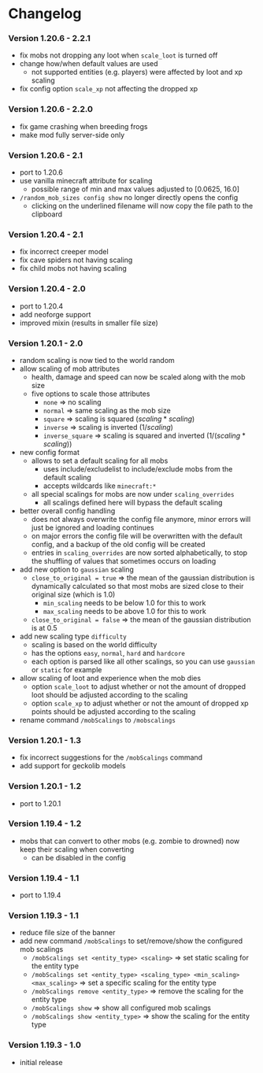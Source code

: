# Changelog

### Version 1.20.6 - 2.2.1

- fix mobs not dropping any loot when `scale_loot` is turned off
- change how/when default values are used
  - not supported entities (e.g. players) were affected by loot and xp scaling
- fix config option `scale_xp` not affecting the dropped xp

### Version 1.20.6 - 2.2.0

- fix game crashing when breeding frogs
- make mod fully server-side only

### Version 1.20.6 - 2.1

- port to 1.20.6
- use vanilla minecraft attribute for scaling
  - possible range of min and max values adjusted to [0.0625, 16.0]
- `/random_mob_sizes config show` no longer directly opens the config
  - clicking on the underlined filename will now copy the file path to the clipboard

### Version 1.20.4 - 2.1

- fix incorrect creeper model
- fix cave spiders not having scaling
- fix child mobs not having scaling

### Version 1.20.4 - 2.0

- port to 1.20.4
- add neoforge support
- improved mixin (results in smaller file size)

### Version 1.20.1 - 2.0

- random scaling is now tied to the world random
- allow scaling of mob attributes
  - health, damage and speed can now be scaled along with the mob size
  - five options to scale those attributes
    - `none` => no scaling
    - `normal` => same scaling as the mob size
    - `square` => scaling is squared $(scaling*scaling)$
    - `inverse` => scaling is inverted $(1 / scaling)$
    - `inverse_square` => scaling is squared and inverted $(1 / (scaling * scaling))$
- new config format
  - allows to set a default scaling for all mobs
    - uses include/excludelist to include/exclude mobs from the default scaling
    - accepts wildcards like `minecraft:*`
  - all special scalings for mobs are now under `scaling_overrides`
    - all scalings defined here will bypass the default scaling
- better overall config handling
  - does not always overwrite the config file anymore, minor errors will just be ignored and loading continues
  - on major errors the config file will be overwritten with the default config, and a backup of the old config will
      be created
  - entries in `scaling_overrides` are now sorted alphabetically, to stop the shuffling of values that sometimes
      occurs on loading
- add new option to `gaussian` scaling
  - `close_to_original = true` => the mean of the gaussian distribution is dynamically calculated so that most mobs
      are sized close to their original size (which is 1.0)
    - `min_scaling` needs to be below 1.0 for this to work
    - `max_scaling` needs to be above 1.0 for this to work
  - `close_to_original = false` => the mean of the gaussian distribution is at 0.5
- add new scaling type `difficulty`
  - scaling is based on the world difficulty
  - has the options `easy`, `normal`, `hard` and `hardcore`
  - each option is parsed like all other scalings, so you can use `gaussian` or `static` for example
- allow scaling of loot and experience when the mob dies
  - option `scale_loot` to adjust whether or not the amount of dropped loot should be adjusted according to the
      scaling
  - option `scale_xp` to adjust whether or not the amount of dropped xp points should be adjusted according to the
      scaling
- rename command `/mobScalings` to `/mobscalings`

### Version 1.20.1 - 1.3

- fix incorrect suggestions for the `/mobScalings` command
- add support for geckolib models

### Version 1.20.1 - 1.2

- port to 1.20.1

### Version 1.19.4 - 1.2

- mobs that can convert to other mobs (e.g. zombie to drowned) now keep their scaling when converting
  - can be disabled in the config

### Version 1.19.4 - 1.1

- port to 1.19.4

### Version 1.19.3 - 1.1

- reduce file size of the banner
- add new command `/mobScalings` to set/remove/show the configured mob scalings
  - `/mobScalings set <entity_type> <scaling>` => set static scaling for the entity type
  - `/mobScalings set <entity_type> <scaling_type> <min_scaling> <max_scaling>` => set a specific scaling for the
      entity type
  - `/mobScalings remove <entity_type>` => remove the scaling for the entity type
  - `/mobScalings show` => show all configured mob scalings
  - `/mobScalings show <entity_type>` => show the scaling for the entity type

### Version 1.19.3 - 1.0

- initial release
